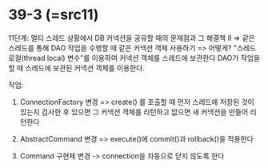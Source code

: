 # 39-3 (=src11)
 11단계: 멀티 스레드 상황에서 DB 커넥션을 공유할 때의 문제점과 그 해결책 II
 => 같은 스레드를 통해 DAO 작업을 수행할 때 같은 커넥션 객체 사용하기
 => 어떻게?
 "스레드 로컬(thread local) 변수"를 이용하여 커넥션 객체를 스레드에 보관한다
  DAO가 작업을 할 때 스레드에 보관된 커넥션 객체를 이용한다.
  
  작업:
  1) ConnectionFactory 변경
      => create() 를 호출할 때 먼저 스레드에 저장된 것이 있는지 검사한 후
           있으면 그 커넥션 객체를 리턴하고
           없으면 새 커넥션을 만들어 리턴한다 
           
  2) AbstractCommand 변경
      => execute()에 commit()과 rollback()을 적용한다
  
  3) Command 구현체 변경
     -> connection을 자동으로 닫지 않도록 한다
